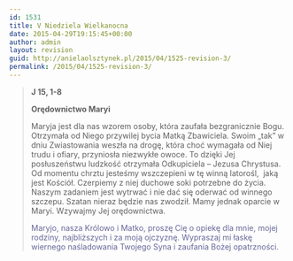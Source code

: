 ```yaml
---
id: 1531
title: V Niedziela Wielkanocna
date: 2015-04-29T19:15:45+00:00
author: admin
layout: revision
guid: http://anielaolsztynek.pl/2015/04/1525-revision-3/
permalink: /2015/04/1525-revision-3/
---
```

> **J 15, 1-8**
> 
> **Orędownictwo Maryi**
> 
> Maryja jest dla nas wzorem osoby, która zaufała bezgranicznie Bogu. Otrzymała od Niego przywilej bycia Matką Zbawiciela. Swoim &#8222;tak&#8221; w dniu Zwiastowania weszła na drogę, która choć wymagała od Niej trudu i ofiary, przyniosła niezwykłe owoce. To dzięki Jej posłuszeństwu ludzkość otrzymała Odkupiciela &#8211; Jezusa Chrystusa. Od momentu chrztu jesteśmy wszczepieni w tę winną latorośl,  jaką jest Kościół. Czerpiemy z niej duchowe soki potrzebne do życia. Naszym zadaniem jest wytrwać i nie dać się oderwać od winnego szczepu. Szatan nieraz będzie nas zwodził. Mamy jednak oparcie w Maryi. Wzywajmy Jej orędownictwa.
> 
> <span style="color: #666699;">Maryjo, nasza Królowo i Matko, proszę Cię o opiekę dla mnie, mojej rodziny, najbliższych i za moją ojczyznę. Wypraszaj mi łaskę wiernego naśladowania Twojego Syna i zaufania Bożej opatrzności.</span>